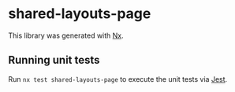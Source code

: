 # shared-layouts-page

This library was generated with [Nx](https://nx.dev).

## Running unit tests

Run `nx test shared-layouts-page` to execute the unit tests via [Jest](https://jestjs.io).
